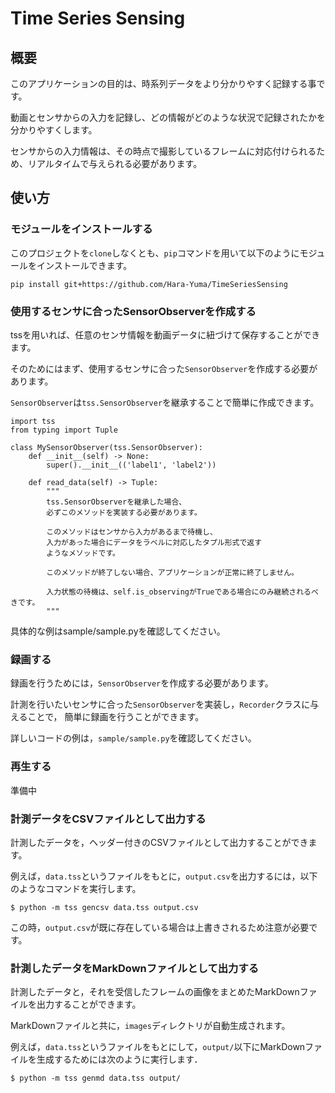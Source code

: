 # Time Series Sensing
## 概要
このアプリケーションの目的は、時系列データをより分かりやすく記録する事です。

動画とセンサからの入力を記録し、どの情報がどのような状況で記録されたかを分かりやすくします。

センサからの入力情報は、その時点で撮影しているフレームに対応付けられるため、リアルタイムで与えられる必要があります。

## 使い方
### モジュールをインストールする
このプロジェクトを`clone`しなくとも、`pip`コマンドを用いて以下のようにモジュールをインストールできます。

```
pip install git+https://github.com/Hara-Yuma/TimeSeriesSensing
```

### 使用するセンサに合ったSensorObserverを作成する
tssを用いれば、任意のセンサ情報を動画データに紐づけて保存することができます。

そのためにはまず、使用するセンサに合った`SensorObserver`を作成する必要があります。

`SensorObserver`は`tss.SensorObserver`を継承することで簡単に作成できます。

```
import tss
from typing import Tuple

class MySensorObserver(tss.SensorObserver):
    def __init__(self) -> None:
        super().__init__(('label1', 'label2'))

    def read_data(self) -> Tuple:
        """
        tss.SensorObserverを継承した場合、
        必ずこのメソッドを実装する必要があります。

        このメソッドはセンサから入力があるまで待機し、
        入力があった場合にデータをラベルに対応したタプル形式で返す
        ようなメソッドです。

        このメソッドが終了しない場合、アプリケーションが正常に終了しません。

        入力状態の待機は、self.is_observingがTrueである場合にのみ継続されるべきです。
        """
```

具体的な例はsample/sample.pyを確認してください。

### 録画する
録画を行うためには，`SensorObserver`を作成する必要があります。

計測を行いたいセンサに合った`SensorObserver`を実装し，`Recorder`クラスに与えることで，
簡単に録画を行うことができます。

詳しいコードの例は，`sample/sample.py`を確認してください。

### 再生する
準備中

### 計測データをCSVファイルとして出力する
計測したデータを，ヘッダー付きのCSVファイルとして出力することができます。

例えば，`data.tss`というファイルをもとに，`output.csv`を出力するには，以下のようなコマンドを実行します。

```
$ python -m tss gencsv data.tss output.csv
```

この時，`output.csv`が既に存在している場合は上書きされるため注意が必要です。

### 計測したデータをMarkDownファイルとして出力する
計測したデータと，それを受信したフレームの画像をまとめたMarkDownファイルを出力することができます。

MarkDownファイルと共に，`images`ディレクトリが自動生成されます。

例えば，`data.tss`というファイルをもとにして，`output/`以下にMarkDownファイルを生成するためには次のように実行します．

```
$ python -m tss genmd data.tss output/
```
